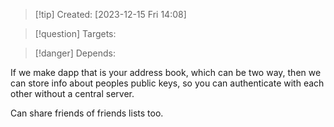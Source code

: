 
>[!tip] Created: [2023-12-15 Fri 14:08]

>[!question] Targets: 

>[!danger] Depends: 

If we make dapp that is your address book, which can be two way, then we can store info about peoples public keys, so you can authenticate with each other without a central server.

Can share friends of friends lists too.
